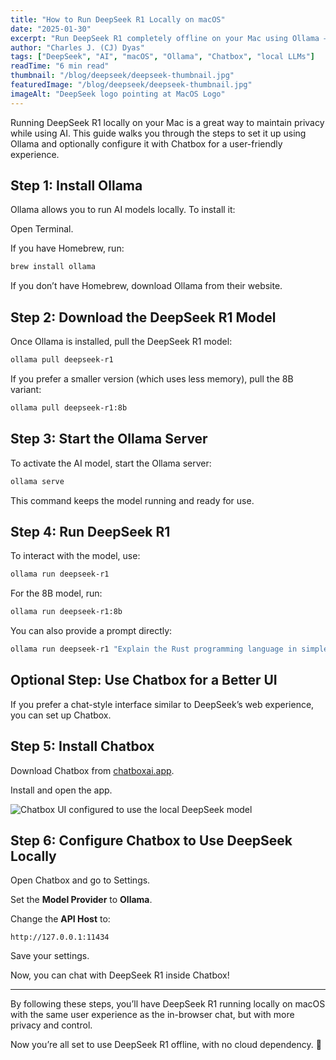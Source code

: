 ```yaml
---
title: "How to Run DeepSeek R1 Locally on macOS"
date: "2025-01-30"
excerpt: "Run DeepSeek R1 completely offline on your Mac using Ollama — and optionally supercharge the experience with Chatbox as a frontend. Here's the step-by-step guide."
author: "Charles J. (CJ) Dyas"
tags: ["DeepSeek", "AI", "macOS", "Ollama", "Chatbox", "local LLMs"]
readTime: "6 min read"
thumbnail: "/blog/deepseek/deepseek-thumbnail.jpg"
featuredImage: "/blog/deepseek/deepseek-thumbnail.jpg"
imageAlt: "DeepSeek logo pointing at MacOS Logo"
---
```


Running DeepSeek R1 locally on your Mac is a great way to maintain privacy while using AI. This guide walks you through the steps to set it up using Ollama and optionally configure it with Chatbox for a user-friendly experience.

## Step 1: Install Ollama

Ollama allows you to run AI models locally. To install it:

Open Terminal.

If you have Homebrew, run:

```bash
brew install ollama
```

If you don’t have Homebrew, download Ollama from their website.

## Step 2: Download the DeepSeek R1 Model

Once Ollama is installed, pull the DeepSeek R1 model:

```bash
ollama pull deepseek-r1
```

If you prefer a smaller version (which uses less memory), pull the 8B variant:

```bash
ollama pull deepseek-r1:8b
```

## Step 3: Start the Ollama Server

To activate the AI model, start the Ollama server:

```bash
ollama serve
```

This command keeps the model running and ready for use.

## Step 4: Run DeepSeek R1

To interact with the model, use:

```bash
ollama run deepseek-r1
```

For the 8B model, run:

```bash
ollama run deepseek-r1:8b
```

You can also provide a prompt directly:

```bash
ollama run deepseek-r1 "Explain the Rust programming language in simple terms."
```

## Optional Step: Use Chatbox for a Better UI

If you prefer a chat-style interface similar to DeepSeek’s web experience, you can set up Chatbox.

## Step 5: Install Chatbox

Download Chatbox from [chatboxai.app](https://chatboxai.app).

Install and open the app.

![Chatbox UI configured to use the local DeepSeek model](/blog/deepseek/chatbox-ui.jpg)

## Step 6: Configure Chatbox to Use DeepSeek Locally

Open Chatbox and go to Settings.

Set the **Model Provider** to **Ollama**.

Change the **API Host** to:

```
http://127.0.0.1:11434
```

Save your settings.

Now, you can chat with DeepSeek R1 inside Chatbox!

---

By following these steps, you’ll have DeepSeek R1 running locally on macOS with the same user experience as the in-browser chat, but with more privacy and control.

Now you’re all set to use DeepSeek R1 offline, with no cloud dependency. 🚀
